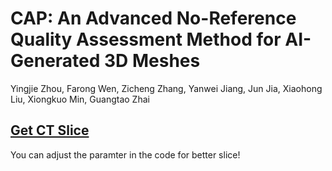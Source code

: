 # CAP: An Advanced No-Reference Quality Assessment Method for AI-Generated 3D Meshes

Yingjie Zhou, Farong Wen, Zicheng Zhang, Yanwei Jiang, Jun Jia, Xiaohong Liu, Xiongkuo Min, Guangtao Zhai

## [Get CT Slice](https://github.com/zyj-2000/CAP/blob/main/vis_ct.py)

You can adjust the paramter in the code for better slice!

